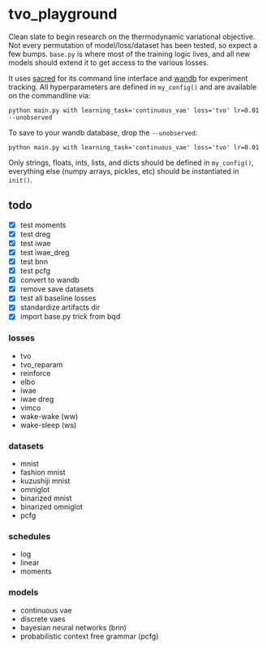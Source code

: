 # tvo_playground
Clean slate to begin research on the thermodynamic variational objective. Not every permutation of model/loss/dataset has been tested, so expect a few bumps. `base.py` is where most of the training logic lives, and all new models should extend it to get access to the various losses.

It uses [sacred](https://sacred.readthedocs.io/en/stable/) for its command line interface and [wandb](https://www.wandb.com/) for experiment tracking. All hyperparameters are defined in `my_config()` and are available on the commandline via:

`python main.py with learning_task='continuous_vae' loss='tvo' lr=0.01 --unobserved`

To save to your wandb database, drop the `--unobserved`:

`python main.py with learning_task='continuous_vae' loss='tvo' lr=0.01`

Only strings, floats, ints, lists, and dicts should be defined in `my_config()`, everything else (numpy arrays, pickles, etc) should be instantiated in `init()`.


## todo
 - [x] test moments
 - [x] test dreg
 - [x] test iwae
 - [x] test iwae_dreg
 - [x] test bnn
 - [x] test pcfg
 - [x] convert to wandb
 - [x] remove save datasets
 - [x] test all baseline losses
 - [x] standardize artifacts dir
 - [x] import base.py trick from bqd

### losses
- tvo
- tvo_reparam
- reinforce
- elbo
- iwae
- iwae dreg
- vimco
- wake-wake (ww)
- wake-sleep (ws)

### datasets
- mnist
- fashion mnist
- kuzushiji mnist
- omniglot
- binarized mnist
- binarized omniglot
- pcfg

### schedules
- log
- linear
- moments

### models
- continuous vae
- discrete vaes
- bayesian neural networks (bnn)
- probabilistic context free grammar (pcfg)
